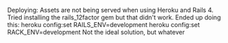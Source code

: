 Deploying:
Assets are not being served when using Heroku and Rails 4. Tried installing the rails_12factor gem but that didn't work. Ended up doing this:
heroku config:set RAILS_ENV=development
heroku config:set RACK_ENV=development
Not the ideal solution, but whatever
